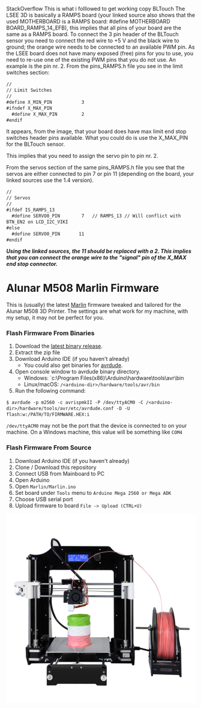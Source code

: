 StackOverflow
This is what i folllowed to get working copy BLTouch The LSEE 3D is basically a RAMPS board (your linked source also shows that the used MOTHERBOARD is a RAMPS board: #define MOTHERBOARD BOARD_RAMPS_14_EFB), this implies that all pins of your board are the same as a RAMPS board. To connect the 3 pin header of the BLTouch sensor you need to connect the red wire to +5 V and the black wire to ground; the orange wire needs to be connected to an available PWM pin. As the LSEE board does not have many exposed (free) pins for you to use, you need to re-use one of the existing PWM pins that you do not use. An example is the pin nr. 2. From the pins_RAMPS.h file you see in the limit switches section:
```
//
// Limit Switches
//
#define X_MIN_PIN           3
#ifndef X_MAX_PIN
  #define X_MAX_PIN         2
#endif
```
It appears, from the image, that your board does have max limit end stop switches header pins available. What you could do is use the X_MAX_PIN for the BLTouch sensor.

This implies that you need to assign the servo pin to pin nr. 2.

From the servos section of the same pins_RAMPS.h file you see that the servos are either connected to pin 7 or pin 11 (depending on the board, your linked sources use the 1.4 version).
```
//
// Servos
//
#ifdef IS_RAMPS_13
  #define SERVO0_PIN        7   // RAMPS_13 // Will conflict with BTN_EN2 on LCD_I2C_VIKI
#else
  #define SERVO0_PIN       11
#endif
```
***Using the linked sources, the 11 should be replaced with a 2. This implies that you can connect the orange wire to the "signal" pin of the X_MAX end stop connector.***



# Alunar M508 Marlin Firmware

This is (usually) the latest [Marlin](https://github.com/MarlinFirmware/Marlin) firmware tweaked and tailored for the Alunar M508 3D Printer. The settings are what work for my machine, with my setup, it may not be perfect for you.

### Flash Firmware From Binaries

1. Download the [latest binary release](https://github.com/camalot/alunar-prusa-i3-marlin-i3-firmware/releases/latest).
1. Extract the zip file
1. Download Arduino IDE (if you haven't already)
	- You could also get binaries for [avrdude](http://www.nongnu.org/avrdude/).
1. Open console window to avrdude binary directory. 
	- Windows: `c:\Program Files(x86)\Arduino\hardware\tools\avr\bin
	- Linux/macOS: `/<arduino-dir>/hardware/tools/avr/bin`
1. Run the following command:
```
$ avrdude -p m2560 -c avrispmkII -P /dev/ttyACM0 -C /<arduino-dir>/hardware/tools/avr/etc/avrdude.conf -D -U flash:w:/PATH/TO/FIRMWARE.HEX:i
```
`/dev/ttyACM0` may not be the port that the device is connected to on your machine. On a Windows machine, this value will be something like `COM4`

### Flash Firmware From Source

1. Download Arduino IDE (if you haven't already)
1. Clone / Download this repository
1. Connect USB from Mainboard to PC
1. Open Arduino
1. Open `Marlin/Marlin.ino`
1. Set board under `Tools` menu to `Arduino Mega 2560 or Mega ADK`
1. Choose USB serial port
1. Upload firmware to board `File -> Upload (CTRL+U)`

![](https://github.com/camalot/alunar-prusa-i3-marlin-i3-firmware/raw/develop/assets/finish-A.jpg)
